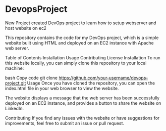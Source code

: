 # DevopsProject
New Project created
DevOps project to learn how to setup webserver and host website on ec2

This repository contains the code for my DevOps project, which is a simple website built using HTML and deployed on an EC2 instance with Apache web server.

Table of Contents Installation Usage Contributing License Installation To run this website locally, you can simply clone this repository to your local machine:

bash Copy code git clone https://github.com/your-username/devops-project.git Usage Once you have cloned the repository, you can open the index.html file in your web browser to view the website.

The website displays a message that the web server has been successfully deployed on an EC2 instance, and provides a button to share the website on LinkedIn.

Contributing If you find any issues with the website or have suggestions for improvements, feel free to submit an issue or pull request.

